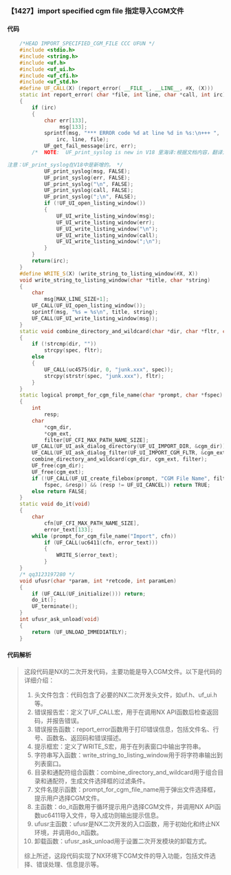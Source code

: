 ### 【1427】import specified cgm file 指定导入CGM文件

#### 代码

```cpp
    /*HEAD IMPORT_SPECIFIED_CGM_FILE CCC UFUN */  
    #include <stdio.h>  
    #include <string.h>  
    #include <uf.h>  
    #include <uf_ui.h>  
    #include <uf_cfi.h>  
    #include <uf_std.h>  
    #define UF_CALL(X) (report_error( __FILE__, __LINE__, #X, (X)))  
    static int report_error( char *file, int line, char *call, int irc)  
    {  
        if (irc)  
        {  
            char err[133],  
                 msg[133];  
            sprintf(msg, "*** ERROR code %d at line %d in %s:\n+++ ",  
                irc, line, file);  
            UF_get_fail_message(irc, err);  
        /*  NOTE:  UF_print_syslog is new in V18 里海译:根据文档内容，翻译为：

注意：UF_print_syslog在V18中是新增的。 */  
            UF_print_syslog(msg, FALSE);  
            UF_print_syslog(err, FALSE);  
            UF_print_syslog("\n", FALSE);  
            UF_print_syslog(call, FALSE);  
            UF_print_syslog(";\n", FALSE);  
            if (!UF_UI_open_listing_window())  
            {  
                UF_UI_write_listing_window(msg);  
                UF_UI_write_listing_window(err);  
                UF_UI_write_listing_window("\n");  
                UF_UI_write_listing_window(call);  
                UF_UI_write_listing_window(";\n");  
            }  
        }  
        return(irc);  
    }  
    #define WRITE_S(X) (write_string_to_listing_window(#X, X))  
    void write_string_to_listing_window(char *title, char *string)  
    {  
        char  
            msg[MAX_LINE_SIZE+1];  
        UF_CALL(UF_UI_open_listing_window());  
        sprintf(msg, "%s = %s\n", title, string);  
        UF_CALL(UF_UI_write_listing_window(msg));  
    }  
    static void combine_directory_and_wildcard(char *dir, char *fltr, char *spec)  
    {  
        if (!strcmp(dir, ""))  
            strcpy(spec, fltr);  
        else  
        {  
            UF_CALL(uc4575(dir, 0, "junk.xxx", spec));  
            strcpy(strstr(spec, "junk.xxx"), fltr);  
        }  
    }  
    static logical prompt_for_cgm_file_name(char *prompt, char *fspec)  
    {  
        int  
            resp;  
        char  
            *cgm_dir,  
            *cgm_ext,  
            filter[UF_CFI_MAX_PATH_NAME_SIZE];  
        UF_CALL(UF_UI_ask_dialog_directory(UF_UI_IMPORT_DIR, &cgm_dir));  
        UF_CALL(UF_UI_ask_dialog_filter(UF_UI_IMPORT_CGM_FLTR, &cgm_ext));  
        combine_directory_and_wildcard(cgm_dir, cgm_ext, filter);  
        UF_free(cgm_dir);  
        UF_free(cgm_ext);  
        if (!UF_CALL(UF_UI_create_filebox(prompt, "CGM File Name", filter, "",  
            fspec, &resp)) && (resp != UF_UI_CANCEL)) return TRUE;  
        else return FALSE;  
    }  
    static void do_it(void)  
    {  
        char  
            cfn[UF_CFI_MAX_PATH_NAME_SIZE],  
            error_text[133];  
        while (prompt_for_cgm_file_name("Import", cfn))  
            if (UF_CALL(uc6411(cfn, error_text)))  
            {  
                WRITE_S(error_text);  
            }  
    }  
    /* qq3123197280 */  
    void ufusr(char *param, int *retcode, int paramLen)  
    {  
        if (UF_CALL(UF_initialize())) return;  
        do_it();  
        UF_terminate();  
    }  
    int ufusr_ask_unload(void)  
    {  
        return (UF_UNLOAD_IMMEDIATELY);  
    }

```

#### 代码解析

> 这段代码是NX的二次开发代码，主要功能是导入CGM文件。以下是代码的详细介绍：
>
> 1. 头文件包含：代码包含了必要的NX二次开发头文件，如uf.h、uf_ui.h等。
> 2. 错误报告宏：定义了UF_CALL宏，用于在调用NX API函数后检查返回码，并报告错误。
> 3. 错误报告函数：report_error函数用于打印错误信息，包括文件名、行号、函数名、返回码和错误描述。
> 4. 提示框宏：定义了WRITE_S宏，用于在列表窗口中输出字符串。
> 5. 字符串写入函数：write_string_to_listing_window用于将字符串输出到列表窗口。
> 6. 目录和通配符组合函数：combine_directory_and_wildcard用于组合目录和通配符，生成文件选择框的过滤条件。
> 7. 文件名提示函数：prompt_for_cgm_file_name用于弹出文件选择框，提示用户选择CGM文件。
> 8. 主函数：do_it函数用于循环提示用户选择CGM文件，并调用NX API函数uc6411导入文件，导入成功则输出提示信息。
> 9. ufusr主函数：ufusr是NX二次开发的入口函数，用于初始化和终止NX环境，并调用do_it函数。
> 10. 卸载函数：ufusr_ask_unload用于设置二次开发模块的卸载方式。
>
> 综上所述，这段代码实现了NX环境下CGM文件的导入功能，包括文件选择、错误处理、信息提示等。
>
